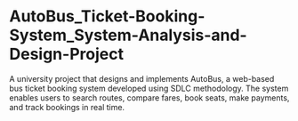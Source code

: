 # AutoBus_Ticket-Booking-System_System-Analysis-and-Design-Project
A university project that designs and implements AutoBus, a web-based bus ticket booking system developed using SDLC methodology. The system enables users to search routes, compare fares, book seats, make payments, and track bookings in real time.
